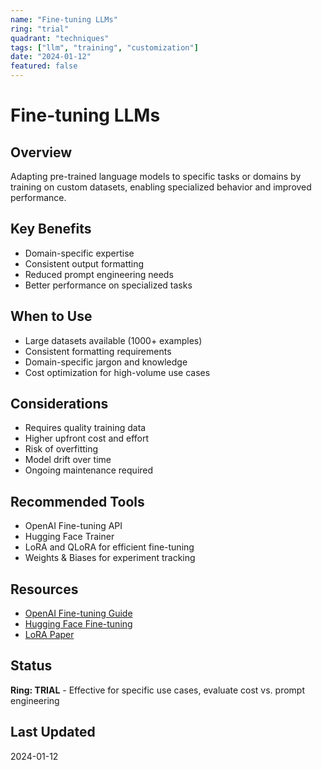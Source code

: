 ```yaml
---
name: "Fine-tuning LLMs"
ring: "trial"
quadrant: "techniques"
tags: ["llm", "training", "customization"]
date: "2024-01-12"
featured: false
---
```


# Fine-tuning LLMs

## Overview
Adapting pre-trained language models to specific tasks or domains by training on custom datasets, enabling specialized behavior and improved performance.

## Key Benefits
- Domain-specific expertise
- Consistent output formatting
- Reduced prompt engineering needs
- Better performance on specialized tasks

## When to Use
- Large datasets available (1000+ examples)
- Consistent formatting requirements
- Domain-specific jargon and knowledge
- Cost optimization for high-volume use cases

## Considerations
- Requires quality training data
- Higher upfront cost and effort
- Risk of overfitting
- Model drift over time
- Ongoing maintenance required

## Recommended Tools
- OpenAI Fine-tuning API
- Hugging Face Trainer
- LoRA and QLoRA for efficient fine-tuning
- Weights & Biases for experiment tracking

## Resources
- [OpenAI Fine-tuning Guide](https://platform.openai.com/docs/guides/fine-tuning)
- [Hugging Face Fine-tuning](https://huggingface.co/docs/transformers/training)
- [LoRA Paper](https://arxiv.org/abs/2106.09685)

## Status
**Ring: TRIAL** - Effective for specific use cases, evaluate cost vs. prompt engineering

## Last Updated
2024-01-12
